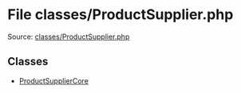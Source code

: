 File classes/ProductSupplier.php
=========
Source: [classes/ProductSupplier.php](https://github.com/PrestaShop/PrestaShop/blob/1.6.1.1/classes/ProductSupplier.php)


Classes
-------

* [ProductSupplierCore](class.ProductSupplierCore.md)

